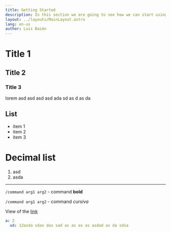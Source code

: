 ```yaml
---
title: Getting Started
description: In this section we are going to see how we can start using this fantastic plugin
layout: ../layouts/MainLayout.astro
lang: en-us
author: Luis Bazán
---
```


# Title 1

## Title 2

### Title 3

lorem asd asd asd
asd
ada
sd
as
d
as
da

## List

- item 1
- item 2
- item 3

# Decimal list

1. asd
2. asda

---

`/command arg1 arg2` - command **bold**

`/command arg1 arg2` - command _cursiva_

View of the [link](./getting-started)

```yaml
a: 2
  xd: 12asda sdas das sad as as as as asdad as da sdsa
```
